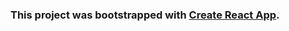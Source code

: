### This project was bootstrapped with [Create React App](https://github.com/facebookincubator/create-react-app).



